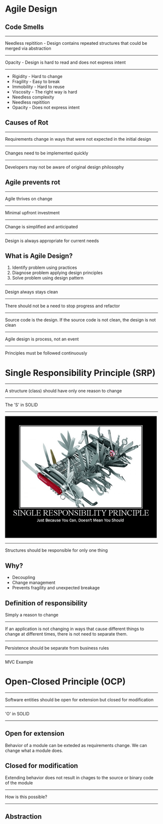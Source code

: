 Agile Design
============

Code Smells
-----------

---

Needless repitition - Design contains repeated structures that could be merged via abstraction

---

Opacity - Design is hard to read and does not express intent

---

- Rigidity - Hard to change
- Fragility - Easy to break
- Immobility - Hard to reuse
- Viscosity - The right way is hard
- Needless complexity
- Needless repitition
- Opacity - Does not express intent

Causes of Rot
-------------

---

Requirements change in ways that were not expected in the initial design

---

Changes need to be implemented quickly

---

Developers may not be aware of original design philosophy

Agile prevents rot
------------------

---

Agile thrives on change

---

Minimal upfront investment

---

Change is simplified and anticipated

---

Design is always appropriate for current needs

What is Agile Design?
---------------------

1. Identify problem using practices
2. Diagnose problem applying design principles
3. Solve problem using design pattern

---

Design always stays clean

---

There should not be a need to stop progress and refactor

---

Source code is the design. If the source code is not clean, the design is not clean

---

Agile design is process, not an event

---

Principles must be followed continuously

Single Responsibility Principle (SRP)
=====================================

---

A structure (class) should have only one reason to change

---

The 'S' in SOLID

---

![SRP](figures/srp.png)

---

Structures should be responsible for only one thing

Why?
----

- Decoupling
- Change management
- Prevents fragility and unexpected breakage

Definition of responsibility
----------------------------

Simply a reason to change

---

If an application is not changing in ways that cause different things to change at different times, there is not need to separate them.

---

Persistence should be separate from business rules

---

MVC Example

Open-Closed Principle (OCP)
===========================

---

Software entities should be open for extension but closed for modification

---

'O' in SOLID

---

Open for extension
------------------

Behavior of a module can be exteded as requirements change. We can change what a module does.

Closed for modification
-----------------------

Extending behavior does not result in chages to the source or binary code of the module

---

How is this possible?

---

Abstraction
-----------
